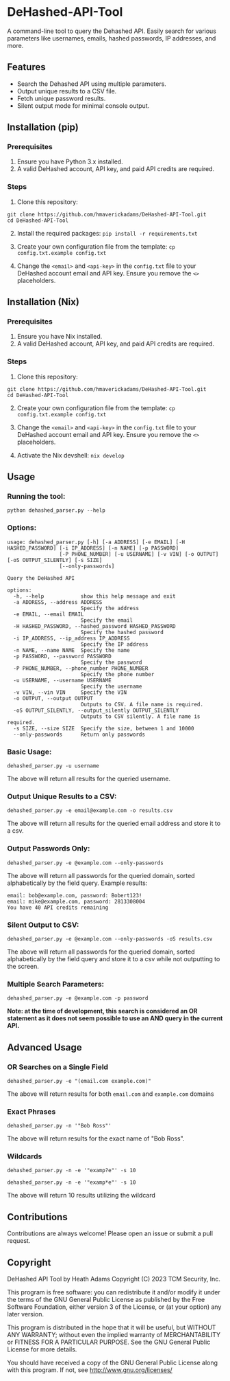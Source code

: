 # DeHashed-API-Tool
A command-line tool to query the Dehashed API. Easily search for various parameters like usernames, emails, hashed passwords, IP addresses, and more.

## Features
- Search the Dehashed API using multiple parameters.
- Output unique results to a CSV file.
- Fetch unique password results.
- Silent output mode for minimal console output.

## Installation (pip)
### Prerequisites
1. Ensure you have Python 3.x installed.
2. A valid DeHashed account, API key, and paid API credits are required.

### Steps
1. Clone this repository:
```
git clone https://github.com/hmaverickadams/DeHashed-API-Tool.git
cd DeHashed-API-Tool
```

2. Install the required packages:
`pip install -r requirements.txt`

3. Create your own configuration file from the template:
`cp config.txt.example config.txt`

4. Change the `<email>` and `<api-key>` in the `config.txt` file to your DeHashed account email and API key.  Ensure you remove the `<>` placeholders.

## Installation (Nix)
### Prerequisites
1. Ensure you have Nix installed.
2. A valid DeHashed account, API key, and paid API credits are required.

### Steps
1. Clone this repository:
```
git clone https://github.com/hmaverickadams/DeHashed-API-Tool.git
cd DeHashed-API-Tool
```

2. Create your own configuration file from the template:
`cp config.txt.example config.txt`

3. Change the `<email>` and `<api-key>` in the `config.txt` file to your DeHashed account email and API key.  Ensure you remove the `<>` placeholders.

4. Activate the Nix devshell:
`nix develop`

## Usage
### Running the tool:
`python dehashed_parser.py --help`

### Options:
```
usage: dehashed_parser.py [-h] [-a ADDRESS] [-e EMAIL] [-H HASHED_PASSWORD] [-i IP_ADDRESS] [-n NAME] [-p PASSWORD]
                 [-P PHONE_NUMBER] [-u USERNAME] [-v VIN] [-o OUTPUT] [-oS OUTPUT_SILENTLY] [-s SIZE]
                 [--only-passwords]

Query the DeHashed API

options:
  -h, --help            show this help message and exit
  -a ADDRESS, --address ADDRESS
                        Specify the address
  -e EMAIL, --email EMAIL
                        Specify the email
  -H HASHED_PASSWORD, --hashed_password HASHED_PASSWORD
                        Specify the hashed password
  -i IP_ADDRESS, --ip_address IP_ADDRESS
                        Specify the IP address
  -n NAME, --name NAME  Specify the name
  -p PASSWORD, --password PASSWORD
                        Specify the password
  -P PHONE_NUMBER, --phone_number PHONE_NUMBER
                        Specify the phone number
  -u USERNAME, --username USERNAME
                        Specify the username
  -v VIN, --vin VIN     Specify the VIN
  -o OUTPUT, --output OUTPUT
                        Outputs to CSV. A file name is required.
  -oS OUTPUT_SILENTLY, --output_silently OUTPUT_SILENTLY
                        Outputs to CSV silently. A file name is required.
  -s SIZE, --size SIZE  Specify the size, between 1 and 10000
  --only-passwords      Return only passwords
```

### Basic Usage:
`dehashed_parser.py -u username`

The above will return all results for the queried username.

### Output Unique Results to a CSV:
`dehashed_parser.py -e email@example.com -o results.csv`

The above will return all results for the queried email address and store it to a csv.

### Output Passwords Only:
`dehashed_parser.py -e @example.com --only-passwords`

The above will return all passwords for the queried domain, sorted alphabetically by the field query.  Example results:
```
email: bob@example.com, password: Bobert123!
email: mike@example.com, password: 2813308004
You have 40 API credits remaining
```

### Silent Output to CSV:
`dehashed_parser.py -e @example.com --only-passwords -oS results.csv`

The above will return all passwords for the queried domain, sorted alphabetically by the field query and store it to a csv while not outputting to the screen.

### Multiple Search Parameters:
`dehashed_parser.py -e @example.com -p password`

**Note: at the time of development, this search is considered an OR statement as it does not seem possible to use an AND query in the current API.**

## Advanced Usage
### OR Searches on a Single Field
`dehashed_parser.py -e "(email.com example.com)"`

The above will return results for both `email.com` and `example.com` domains

### Exact Phrases
`dehashed_parser.py -n '"Bob Ross"'`

The above will return results for the exact name of "Bob Ross".

### Wildcards
`dehashed_parser.py -n -e '"examp?e"' -s 10`

`dehashed_parser.py -n -e '"examp*e"' -s 10`

The above will return 10 results utilizing the wildcard

## Contributions
Contributions are always welcome! Please open an issue or submit a pull request.

## Copyright
DeHashed API Tool by Heath Adams Copyright (C) 2023 TCM Security, Inc.

This program is free software: you can redistribute it and/or modify it under the terms of the GNU General Public License as published by the Free Software Foundation, either version 3 of the License, or (at your option) any later version.

This program is distributed in the hope that it will be useful, but WITHOUT ANY WARRANTY; without even the implied warranty of MERCHANTABILITY or FITNESS FOR A PARTICULAR PURPOSE. See the GNU General Public License for more details.

You should have received a copy of the GNU General Public License along with this program. If not, see http://www.gnu.org/licenses/

